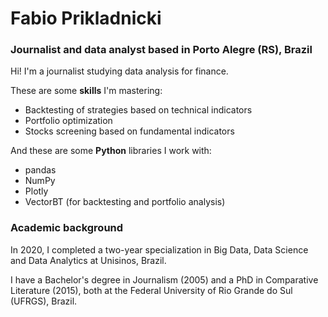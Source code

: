 # Fabio Prikladnicki

### Journalist and data analyst based in Porto Alegre (RS), Brazil

Hi! I'm a journalist studying data analysis for finance.

These are some **skills** I'm mastering:
- Backtesting of strategies based on technical indicators
- Portfolio optimization
- Stocks screening based on fundamental indicators

And these are some **Python** libraries I work with:
- pandas
- NumPy
- Plotly
- VectorBT (for backtesting and portfolio analysis)

### Academic background

In 2020, I completed a two-year specialization in Big Data, Data Science and Data Analytics at Unisinos, Brazil.

I have a Bachelor's degree in Journalism (2005) and a PhD in Comparative Literature (2015), both at the Federal University of Rio Grande do Sul (UFRGS), Brazil.

